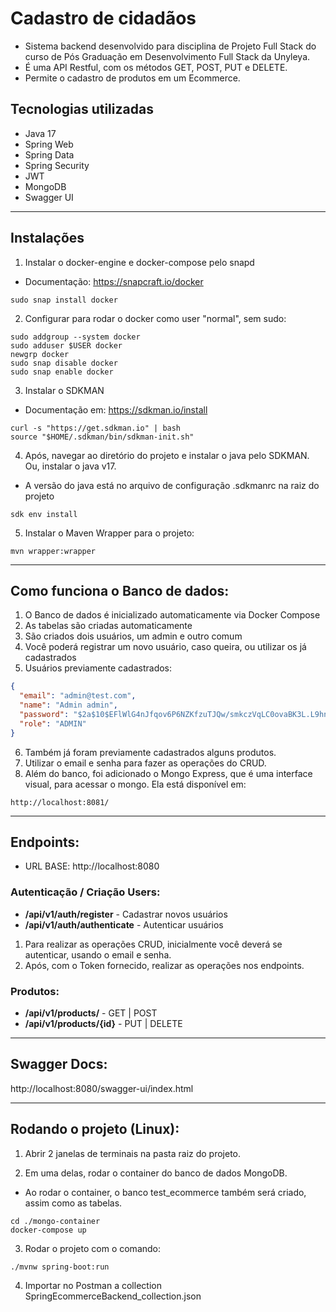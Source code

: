 # Cadastro de cidadãos
* Sistema backend desenvolvido para disciplina de Projeto Full Stack do curso de Pós Graduação em Desenvolvimento Full Stack da Unyleya.
* É uma API Restful, com os métodos GET, POST, PUT e DELETE.
* Permite o cadastro de produtos em um Ecommerce.


## Tecnologias utilizadas
* Java 17
* Spring Web
* Spring Data
* Spring Security
* JWT
* MongoDB
* Swagger UI

___
## Instalações
1. Instalar o docker-engine e docker-compose pelo snapd
* Documentação: https://snapcraft.io/docker
```shell
sudo snap install docker
```

2. Configurar para rodar o docker como user "normal", sem sudo:
```shell
sudo addgroup --system docker
sudo adduser $USER docker
newgrp docker
sudo snap disable docker
sudo snap enable docker
```

3. Instalar o SDKMAN
* Documentação em: https://sdkman.io/install
```shell
curl -s "https://get.sdkman.io" | bash
source "$HOME/.sdkman/bin/sdkman-init.sh"
```

4. Após, navegar ao diretório do projeto e instalar o java pelo SDKMAN. Ou, instalar o java v17.
* A versão do java está no arquivo de configuração .sdkmanrc na raiz do projeto
```shell
sdk env install
```

5. Instalar o Maven Wrapper para o projeto:
```shell
mvn wrapper:wrapper
```
___


## Como funciona o Banco de dados:
1. O Banco de dados é inicializado automaticamente via Docker Compose
2. As tabelas são criadas automaticamente
3. São criados dois usuários, um admin e outro comum
4. Você poderá registrar um novo usuário, caso queira, ou utilizar os já cadastrados
5. Usuários previamente cadastrados:
```json
{
  "email": "admin@test.com",
  "name": "Admin admin",
  "password": "$2a$10$EFlWlG4nJfqov6P6NZKfzuTJQw/smkczVqLC0ovaBK3L.L9hnboLm", //teste
  "role": "ADMIN"
}
```
6. Também já foram previamente cadastrados alguns produtos.
7. Utilizar o email e senha para fazer as operações do CRUD.
8. Além do banco, foi adicionado o Mongo Express, que é uma interface visual, para acessar o mongo. Ela está disponível em:
```text
http://localhost:8081/
```
___

## Endpoints:

* URL BASE: http://localhost:8080

### Autenticação / Criação Users:
* **/api/v1/auth/register** - Cadastrar novos usuários
* **/api/v1/auth/authenticate** - Autenticar usuários

1. Para realizar as operações CRUD, inicialmente você deverá se autenticar, usando o email e senha.
2. Após, com o Token fornecido, realizar as operações nos endpoints.

### Produtos:
* **/api/v1/products/** - GET | POST
* **/api/v1/products/{id}** - PUT | DELETE
___

## Swagger Docs:
http://localhost:8080/swagger-ui/index.html
___

## Rodando o projeto (Linux): 
1. Abrir 2 janelas de terminais na pasta raiz do projeto.

2. Em uma delas, rodar o container do banco de dados MongoDB. 
* Ao rodar o container, o banco test_ecommerce também será criado, assim como as tabelas.
```shell
cd ./mongo-container
docker-compose up
```

3. Rodar o projeto com o comando:
```shell
./mvnw spring-boot:run
```

4. Importar no Postman a collection SpringEcommerceBackend_collection.json